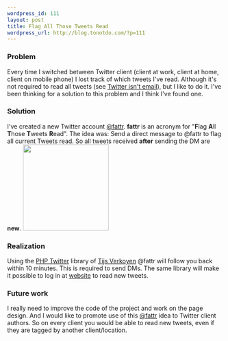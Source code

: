 ```yaml
--- 
wordpress_id: 111
layout: post
title: Flag All Those Tweets Read
wordpress_url: http://blog.tonotdo.com/?p=111
---
```

<h3>Problem</h3>
Every time I switched between Twitter client (client at work, client at home, client on mobile phone) I lost track of which tweets I've read. Although it's not required to read all tweets (see <a href="http://www.twitterisntemail.com/">Twitter isn't email</a>), but I like to do it.
I've been thinking for a solution to this problem and I think I've found one.

<!--more-->

<h3>Solution</h3>
I've created a new Twitter account <a href="http://twitter.com/fattr">@fattr</a>. <strong>fattr</strong> is an acronym for "<strong>F</strong>lag <strong>A</strong>ll <strong>T</strong>hose <strong>T</strong>weets <strong>R</strong>ead". The idea was: Send a direct message to @fattr to flag all current Tweets read. So all tweets received <strong>after</strong> sending the DM are <strong>new</strong>.
<img alt="" src="http://fattr.tonotdo.com/img/logo.png" title="FATTR logo" class="aligncenter" width="200" height="200" />

<h3>Realization</h3>
Using the <a href="http://classes.verkoyen.eu/twitter/">PHP Twitter</a> library of <a href="http://blog.verkoyen.eu/">Tijs Verkoyen</a> @fattr will follow you back within 10 minutes. This is required to send DMs.
The same library will make it possible to log in at <a href="http://fattr.tonotdo.com">website</a> to read new tweets.

<h3>Future work</h3>
I really need to improve the code of the project and work on the page design. And I would like to promote use of this <a href="http://twitter.com/fattr">@fattr</a> idea to Twitter client authors. So on every client you would be able to read new tweets, even if they are tagged by another client/location.
